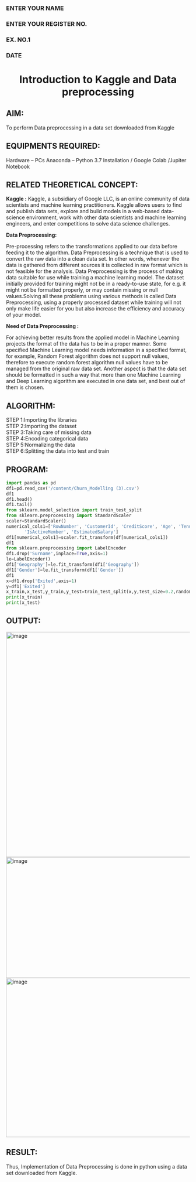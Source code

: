 <H3>ENTER YOUR NAME</H3>
<H3>ENTER YOUR REGISTER NO.</H3>
<H3>EX. NO.1</H3>
<H3>DATE</H3>
<H1 ALIGN =CENTER> Introduction to Kaggle and Data preprocessing</H1>

## AIM:

To perform Data preprocessing in a data set downloaded from Kaggle

## EQUIPMENTS REQUIRED:
Hardware – PCs
Anaconda – Python 3.7 Installation / Google Colab /Jupiter Notebook

## RELATED THEORETICAL CONCEPT:

**Kaggle :**
Kaggle, a subsidiary of Google LLC, is an online community of data scientists and machine learning practitioners. Kaggle allows users to find and publish data sets, explore and build models in a web-based data-science environment, work with other data scientists and machine learning engineers, and enter competitions to solve data science challenges.

**Data Preprocessing:**

Pre-processing refers to the transformations applied to our data before feeding it to the algorithm. Data Preprocessing is a technique that is used to convert the raw data into a clean data set. In other words, whenever the data is gathered from different sources it is collected in raw format which is not feasible for the analysis.
Data Preprocessing is the process of making data suitable for use while training a machine learning model. The dataset initially provided for training might not be in a ready-to-use state, for e.g. it might not be formatted properly, or may contain missing or null values.Solving all these problems using various methods is called Data Preprocessing, using a properly processed dataset while training will not only make life easier for you but also increase the efficiency and accuracy of your model.

**Need of Data Preprocessing :**

For achieving better results from the applied model in Machine Learning projects the format of the data has to be in a proper manner. Some specified Machine Learning model needs information in a specified format, for example, Random Forest algorithm does not support null values, therefore to execute random forest algorithm null values have to be managed from the original raw data set.
Another aspect is that the data set should be formatted in such a way that more than one Machine Learning and Deep Learning algorithm are executed in one data set, and best out of them is chosen.


## ALGORITHM:
STEP 1:Importing the libraries<BR>
STEP 2:Importing the dataset<BR>
STEP 3:Taking care of missing data<BR>
STEP 4:Encoding categorical data<BR>
STEP 5:Normalizing the data<BR>
STEP 6:Splitting the data into test and train<BR>

##  PROGRAM:
```py
import pandas as pd
df1=pd.read_csv('/content/Churn_Modelling (3).csv')
df1
df1.head()
df1.tail()
from sklearn.model_selection import train_test_split
from sklearn.preprocessing import StandardScaler
scaler=StandardScaler()
numerical_cols1=['RowNumber', 'CustomerId', 'CreditScore', 'Age', 'Tenure', 'Balance', 'NumOfProducts', 'HasCrCard',
       'IsActiveMember', 'EstimatedSalary']
df1[numerical_cols1]=scaler.fit_transform(df[numerical_cols1])
df1
from sklearn.preprocessing import LabelEncoder
df1.drop('Surname',inplace=True,axis=1)
le=LabelEncoder()
df1['Geography']=le.fit_transform(df1['Geography'])
df1['Gender']=le.fit_transform(df1['Gender'])
df1
x=df1.drop('Exited',axis=1)
y=df1['Exited']
x_train,x_test,y_train,y_test=train_test_split(x,y,test_size=0.2,random_state=42)
print(x_train)
print(x_test)

```


## OUTPUT:
<img width="1446" height="615" alt="image" src="https://github.com/user-attachments/assets/656290f4-cff8-465d-9623-1502599c52b7" />
<img width="1403" height="330" alt="image" src="https://github.com/user-attachments/assets/8cee1d5d-9e41-46a1-bbeb-2c227a2e8fcf" />
<img width="1390" height="435" alt="image" src="https://github.com/user-attachments/assets/26220df7-19b4-45af-9fad-e01e11be91a2" />






## RESULT:
Thus, Implementation of Data Preprocessing is done in python  using a data set downloaded from Kaggle.


